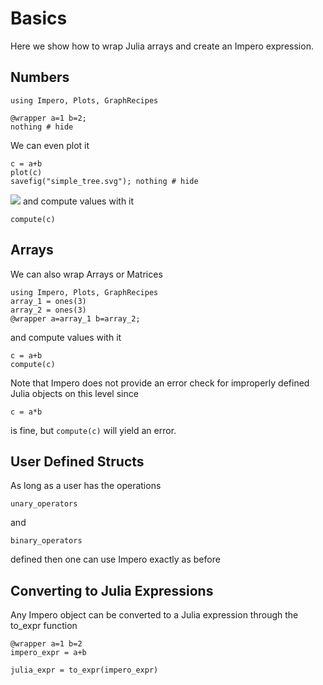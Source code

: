 # Basics

Here we show how to wrap Julia arrays and create an Impero expression.

## Numbers
```@example 1
using Impero, Plots, GraphRecipes
```

```@example 1
@wrapper a=1 b=2;
nothing # hide
```

We can even plot it
```@example 1
c = a+b
plot(c)
savefig("simple_tree.svg"); nothing # hide
```
![](simple_tree.svg)
and compute values with it
```@example 1
compute(c)
```

## Arrays
We can also wrap Arrays or Matrices
```@example 1
using Impero, Plots, GraphRecipes
array_1 = ones(3)
array_2 = ones(3)
@wrapper a=array_1 b=array_2;
```
and compute values with it
```@example 1
c = a+b
compute(c)
```
Note that Impero does not provide an error check for improperly defined Julia
objects on this level since
```@example 1
c = a*b
```
is fine, but ```compute(c)``` will yield an error.


## User Defined Structs
As long as a user has the operations
```@example 1
unary_operators
```
and
```@example 1
binary_operators
```
defined then one can use Impero exactly as before

## Converting to Julia Expressions
Any Impero object can be converted to a Julia expression through the
to_expr function
```@example 1
@wrapper a=1 b=2
impero_expr = a+b
```
```@example 1
julia_expr = to_expr(impero_expr)
```
